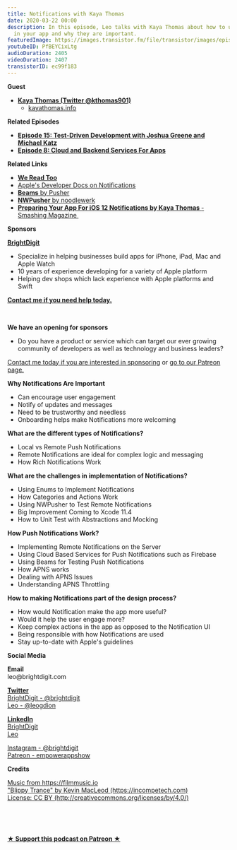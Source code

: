 ```yaml
---
title: Notifications with Kaya Thomas
date: 2020-03-22 00:00
description: In this episode, Leo talks with Kaya Thomas about how to use notifications
  in your app and why they are important.
featuredImage: https://images.transistor.fm/file/transistor/images/episode/199038/full_1583429119-artwork.jpg
youtubeID: PfBEYCixLtg
audioDuration: 2405
videoDuration: 2407
transistorID: ec99f183
---
```

<p><b>Guest</b></p><ul><li>
<a href="https://twitter.com/kthomas901"><strong>Kaya Thomas (Twitter @kthomas901)</strong></a><ul><li><a href="https://kayathomas.info">kayathomas.info</a></li></ul>
</li></ul><p><b>Related Episodes</b></p><ul>
<li><a href="https://share.transistor.fm/s/eddb8632"><strong>Episode 15: Test-Driven Development with Joshua Greene and Michael Katz</strong></a></li>
<li>
<a href="https://share.transistor.fm/s/ffcb9fc1"><strong>Episode 8: Cloud and Backend Services For Apps</strong></a> </li>
</ul><p><b>Related Links</b></p><ul>
<li><a href="https://apps.apple.com/us/app/we-read-too/id908782619"><strong>We Read Too</strong></a></li>
<li><a href="https://developer.apple.com/notifications/">Apple's Developer Docs on Notifications</a></li>
<li><a href="https://pusher.com/beams"><strong>Beams</strong> by Pusher</a></li>
<li><a href="https://github.com/noodlewerk/NWPusher"><strong>NWPusher</strong> by noodlewerk</a></li>
<li><a href="https://www.smashingmagazine.com/2018/09/preparing-your-app-for-ios-12-notifications/"><strong>Preparing Your App For iOS 12 Notifications by Kaya Thomas </strong>- Smashing Magazine </a></li>
</ul><p><b>Sponsors</b></p><p><a href="https://brightdigit.com/"><strong>BrightDigit</strong></a></p><ul>
<li>Specialize in helping businesses build apps for iPhone, iPad, Mac and Apple Watch</li>
<li>10 years of experience developing for a variety of Apple platform</li>
<li>Helping dev shops which lack experience with Apple platforms and Swift</li>
</ul><p><a href="https://brightdigit.com/contact/"><strong>Contact me if you need help today.</strong></a></p><p><br></p><p><strong>We have an opening for sponsors</strong></p><ul><li>Do you have a product or service which can target our ever growing community of developers as well as technology and business leaders? </li></ul><p><a href="https://brightdigit.com/contact/">Contact me today if you are interested in sponsoring</a> or <a href="https://www.patreon.com/empowerappsshow">go to our Patreon page.</a></p><p><b>Why Notifications Are Important</b></p><ul>
<li>Can encourage user engagement </li>
<li>Notify of updates and messages</li>
<li>Need to be trustworthy and needless</li>
<li>Onboarding helps make Notifications more welcoming</li>
</ul><p><b>What are the different types of Notifications?</b></p><ul>
<li>Local vs Remote Push Notifications</li>
<li>Remote Notifications are ideal for complex logic and messaging</li>
<li>How Rich Notifications Work</li>
</ul><p><b>What are the challenges in implementation of Notifications?</b></p><ul>
<li>Using Enums to Implement Notifications</li>
<li>How Categories and Actions Work</li>
<li>Using NWPusher to Test Remote Notifications</li>
<li>Big Improvement Coming to Xcode 11.4</li>
<li>How to Unit Test with Abstractions and Mocking</li>
</ul><p><b>How Push Notifications Work?</b></p><ul>
<li>Implementing Remote Notifications on the Server</li>
<li>Using Cloud Based Services for Push Notifications such as Firebase</li>
<li>Using Beams for Testing Push Notifications</li>
<li>How APNS works</li>
<li>Dealing with APNS Issues</li>
<li>Understanding APNS Throttling</li>
</ul><p><b>How to making Notifications part of the design process?</b></p><ul>
<li>How would Notification make the app more useful?</li>
<li>Would it help the user engage more?</li>
<li>Keep complex actions in the app as opposed to the Notification UI</li>
<li>Being responsible with how Notifications are used</li>
<li>Stay up-to-date with Apple's guidelines</li>
</ul><p><b>Social Media</b></p><p><strong>Email</strong><br>leo@brightdigit.com</p><p><a href="https://twitter.com/brightdigit"><strong>Twitter </strong><br>BrightDigit - @brightdigit</a><br><a href="https://twitter.com/leogdion">Leo - @leogdion</a></p><p><a href="https://www.linkedin.com/company/bright-digit"><strong>LinkedIn</strong><br>BrightDigit</a><br><a href="https://www.linkedin.com/in/leogdion/">Leo</a></p><p><a href="https://www.instagram.com/brightdigit/">Instagram - @brightdigit</a><br><a href="https://www.patreon.com/empowerappsshow">Patreon - empowerappshow</a></p><p><b>Credits</b></p><p><a href="https://filmmusic.io/">Music from https://filmmusic.io</a><br><a href="https://incompetech.com/">"Blippy Trance" by Kevin MacLeod (https://incompetech.com)</a><br><a href="http://creativecommons.org/licenses/by/4.0/">License: CC BY (http://creativecommons.org/licenses/by/4.0/)</a></p><p><br></p><p><br></p><p><strong><a href="https://www.patreon.com/empowerappsshow" rel="payment" title="★ Support this podcast on Patreon ★">★ Support this podcast on Patreon ★</a></strong></p>
      